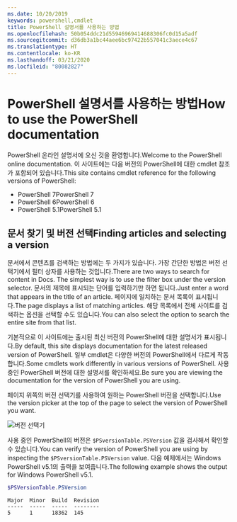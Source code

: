 ```yaml
---
ms.date: 10/20/2019
keywords: powershell,cmdlet
title: PowerShell 설명서를 사용하는 방법
ms.openlocfilehash: 50b054ddc21d55946969414688306fc0d15a5adf
ms.sourcegitcommit: d36db3a1bc44aee6bc97422b557041c3aece4c67
ms.translationtype: HT
ms.contentlocale: ko-KR
ms.lasthandoff: 03/21/2020
ms.locfileid: "80082827"
---
```

# <a name="how-to-use-the-powershell-documentation"></a><span data-ttu-id="664f8-103">PowerShell 설명서를 사용하는 방법</span><span class="sxs-lookup"><span data-stu-id="664f8-103">How to use the PowerShell documentation</span></span>

<span data-ttu-id="664f8-104">PowerShell 온라인 설명서에 오신 것을 환영합니다.</span><span class="sxs-lookup"><span data-stu-id="664f8-104">Welcome to the PowerShell online documentation.</span></span> <span data-ttu-id="664f8-105">이 사이트에는 다음 버전의 PowerShell에 대한 cmdlet 참조가 포함되어 있습니다.</span><span class="sxs-lookup"><span data-stu-id="664f8-105">This site contains cmdlet reference for the following versions of PowerShell:</span></span>

- <span data-ttu-id="664f8-106">PowerShell 7</span><span class="sxs-lookup"><span data-stu-id="664f8-106">PowerShell 7</span></span>
- <span data-ttu-id="664f8-107">PowerShell 6</span><span class="sxs-lookup"><span data-stu-id="664f8-107">PowerShell 6</span></span>
- <span data-ttu-id="664f8-108">PowerShell 5.1</span><span class="sxs-lookup"><span data-stu-id="664f8-108">PowerShell 5.1</span></span>

## <a name="finding-articles-and-selecting-a-version"></a><span data-ttu-id="664f8-109">문서 찾기 및 버전 선택</span><span class="sxs-lookup"><span data-stu-id="664f8-109">Finding articles and selecting a version</span></span>

<span data-ttu-id="664f8-110">문서에서 콘텐츠를 검색하는 방법에는 두 가지가 있습니다. 가장 간단한 방법은 버전 선택기에서 필터 상자를 사용하는 것입니다.</span><span class="sxs-lookup"><span data-stu-id="664f8-110">There are two ways to search for content in Docs. The simplest way is to use the filter box under the version selector.</span></span> <span data-ttu-id="664f8-111">문서의 제목에 표시되는 단어를 입력하기만 하면 됩니다.</span><span class="sxs-lookup"><span data-stu-id="664f8-111">Just enter a word that appears in the title of an article.</span></span> <span data-ttu-id="664f8-112">페이지에 일치하는 문서 목록이 표시됩니다.</span><span class="sxs-lookup"><span data-stu-id="664f8-112">The page displays a list of matching articles.</span></span> <span data-ttu-id="664f8-113">해당 목록에서 전체 사이트를 검색하는 옵션을 선택할 수도 있습니다.</span><span class="sxs-lookup"><span data-stu-id="664f8-113">You can also select the option to search the entire site from that list.</span></span>

<span data-ttu-id="664f8-114">기본적으로 이 사이트에는 출시된 최신 버전의 PowerShell에 대한 설명서가 표시됩니다.</span><span class="sxs-lookup"><span data-stu-id="664f8-114">By default, this site displays documentation for the latest released version of PowerShell.</span></span> <span data-ttu-id="664f8-115">일부 cmdlet은 다양한 버전의 PowerShell에서 다르게 작동합니다.</span><span class="sxs-lookup"><span data-stu-id="664f8-115">Some cmdlets work differently in various versions of PowerShell.</span></span> <span data-ttu-id="664f8-116">사용 중인 PowerShell 버전에 대한 설명서를 확인하세요.</span><span class="sxs-lookup"><span data-stu-id="664f8-116">Be sure you are viewing the documentation for the version of PowerShell you are using.</span></span>

<span data-ttu-id="664f8-117">페이지 위쪽의 버전 선택기를 사용하여 원하는 PowerShell 버전을 선택합니다.</span><span class="sxs-lookup"><span data-stu-id="664f8-117">Use the version picker at the top of the page to select the version of PowerShell you want.</span></span>

![버전 선택기](media/how-to-use-docs/version-search.gif)

<span data-ttu-id="664f8-119">사용 중인 PowerShell의 버전은 `$PSversionTable.PSVersion` 값을 검사해서 확인할 수 있습니다.</span><span class="sxs-lookup"><span data-stu-id="664f8-119">You can verify the version of PowerShell you are using by inspecting the `$PSversionTable.PSVersion` value.</span></span> <span data-ttu-id="664f8-120">다음 예제에서는 Windows PowerShell v5.1의 출력을 보여줍니다.</span><span class="sxs-lookup"><span data-stu-id="664f8-120">The following example shows the output for Windows PowerShell v5.1.</span></span>

```powershell
$PSVersionTable.PSVersion
```

```Output
Major  Minor  Build  Revision
-----  -----  -----  --------
5      1      18362  145
```
